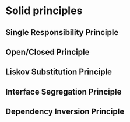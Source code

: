# Solid principles

## Single Responsibility Principle

## Open/Closed Principle

## Liskov Substitution Principle

## Interface Segregation Principle

## Dependency Inversion Principle
